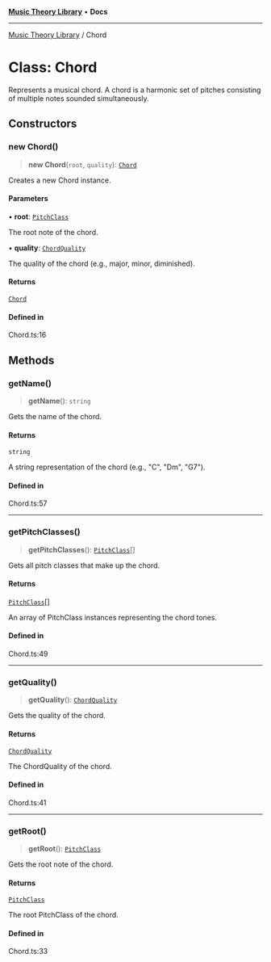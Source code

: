 [**Music Theory Library**](../README.md) • **Docs**

***

[Music Theory Library](../README.md) / Chord

# Class: Chord

Represents a musical chord.
A chord is a harmonic set of pitches consisting of multiple notes sounded simultaneously.

## Constructors

### new Chord()

> **new Chord**(`root`, `quality`): [`Chord`](Chord.md)

Creates a new Chord instance.

#### Parameters

• **root**: [`PitchClass`](PitchClass.md)

The root note of the chord.

• **quality**: [`ChordQuality`](../enumerations/ChordQuality.md)

The quality of the chord (e.g., major, minor, diminished).

#### Returns

[`Chord`](Chord.md)

#### Defined in

Chord.ts:16

## Methods

### getName()

> **getName**(): `string`

Gets the name of the chord.

#### Returns

`string`

A string representation of the chord (e.g., "C", "Dm", "G7").

#### Defined in

Chord.ts:57

***

### getPitchClasses()

> **getPitchClasses**(): [`PitchClass`](PitchClass.md)[]

Gets all pitch classes that make up the chord.

#### Returns

[`PitchClass`](PitchClass.md)[]

An array of PitchClass instances representing the chord tones.

#### Defined in

Chord.ts:49

***

### getQuality()

> **getQuality**(): [`ChordQuality`](../enumerations/ChordQuality.md)

Gets the quality of the chord.

#### Returns

[`ChordQuality`](../enumerations/ChordQuality.md)

The ChordQuality of the chord.

#### Defined in

Chord.ts:41

***

### getRoot()

> **getRoot**(): [`PitchClass`](PitchClass.md)

Gets the root note of the chord.

#### Returns

[`PitchClass`](PitchClass.md)

The root PitchClass of the chord.

#### Defined in

Chord.ts:33
